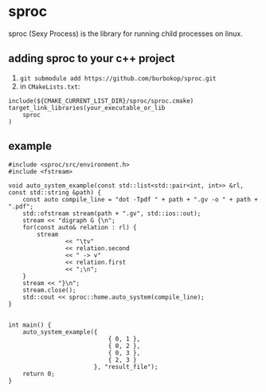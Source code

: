 # sproc
sproc (Sexy Process) is the library for running child processes on linux.


## adding sproc to your c++ project

1. `git submodule add https://github.com/burbokop/sproc.git`</br>
2. in `CMakeLists.txt`: 
```
include(${CMAKE_CURRENT_LIST_DIR}/sproc/sproc.cmake)
target_link_libraries(your_executable_or_lib
    sproc
)

```


## example

```
#include <sproc/src/environment.h>
#include <fstream>

void auto_system_example(const std::list<std::pair<int, int>> &rl, const std::string &path) {
    const auto compile_line = "dot -Tpdf " + path + ".gv -o " + path + ".pdf";
    std::ofstream stream(path + ".gv", std::ios::out);
    stream << "digraph G {\n";
    for(const auto& relation : rl) {
        stream
                << "\tv"
                << relation.second
                << " -> v"
                << relation.first
                << ";\n";
    }
    stream << "}\n";
    stream.close();
    std::cout << sproc::home.auto_system(compile_line);
}


int main() {
    auto_system_example({
                            { 0, 1 },
                            { 0, 2 },
                            { 0, 3 },
                            { 2, 3 }
                        }, "result_file");
    return 0;
}
```